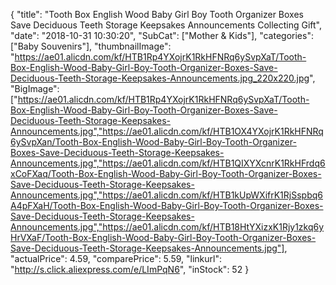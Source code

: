 {
	"title": "Tooth Box English Wood Baby Girl Boy Tooth Organizer Boxes Save Deciduous Teeth Storage Keepsakes Announcements Collecting Gift",
	"date": "2018-10-31 10:30:20",
	"SubCat": ["Mother & Kids"],
	"categories": ["Baby Souvenirs"],
	"thumbnailImage": "https://ae01.alicdn.com/kf/HTB1Rp4YXojrK1RkHFNRq6ySvpXaT/Tooth-Box-English-Wood-Baby-Girl-Boy-Tooth-Organizer-Boxes-Save-Deciduous-Teeth-Storage-Keepsakes-Announcements.jpg_220x220.jpg",
	"BigImage": ["https://ae01.alicdn.com/kf/HTB1Rp4YXojrK1RkHFNRq6ySvpXaT/Tooth-Box-English-Wood-Baby-Girl-Boy-Tooth-Organizer-Boxes-Save-Deciduous-Teeth-Storage-Keepsakes-Announcements.jpg","https://ae01.alicdn.com/kf/HTB1OX4YXojrK1RkHFNRq6ySvpXan/Tooth-Box-English-Wood-Baby-Girl-Boy-Tooth-Organizer-Boxes-Save-Deciduous-Teeth-Storage-Keepsakes-Announcements.jpg","https://ae01.alicdn.com/kf/HTB1QIXYXcnrK1RkHFrdq6xCoFXaq/Tooth-Box-English-Wood-Baby-Girl-Boy-Tooth-Organizer-Boxes-Save-Deciduous-Teeth-Storage-Keepsakes-Announcements.jpg","https://ae01.alicdn.com/kf/HTB1kUpWXifrK1RjSspbq6A4pFXaH/Tooth-Box-English-Wood-Baby-Girl-Boy-Tooth-Organizer-Boxes-Save-Deciduous-Teeth-Storage-Keepsakes-Announcements.jpg","https://ae01.alicdn.com/kf/HTB18HtYXizxK1Rjy1zkq6yHrVXaF/Tooth-Box-English-Wood-Baby-Girl-Boy-Tooth-Organizer-Boxes-Save-Deciduous-Teeth-Storage-Keepsakes-Announcements.jpg"],
	"actualPrice": 4.59,
	"comparePrice": 5.59,
	"linkurl": "http://s.click.aliexpress.com/e/LImPqN6",
	"inStock": 52
}
